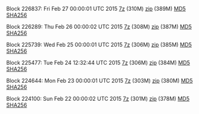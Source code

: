 Block 226837: Fri Feb 27 00:00:01 UTC 2015 [7z](https://transfer.sh/1hBCEa/bootstrap.dat.20150227.7z) (310M) [zip](https://transfer.sh/1hT14m/bootstrap.dat.20150227.zip) (389M) [MD5](https://transfer.sh/JjpKw/md5.txt) [SHA256](https://transfer.sh/Dkmid/sha256.txt)

Block 226289: Thu Feb 26 00:00:02 UTC 2015 [7z](https://transfer.sh/zeb6c/bootstrap.dat.20150226.7z) (308M) [zip](https://transfer.sh/yRJ7B/bootstrap.dat.20150226.zip) (387M) [MD5](https://transfer.sh/SaqAe/md5.txt) [SHA256](https://transfer.sh/1bLOfC/sha256.txt)

Block 225739: Wed Feb 25 00:00:01 UTC 2015 [7z](https://transfer.sh/1YhPG/bootstrap.dat.20150225.7z) (306M) [zip](https://transfer.sh/l6nBH/bootstrap.dat.20150225.zip) (385M) [MD5](https://transfer.sh/11rs1A/md5.txt) [SHA256](https://transfer.sh/JF8lQ/sha256.txt)

Block 225477: Tue Feb 24 12:32:44 UTC 2015 [7z](https://transfer.sh/mRaSi/bootstrap.dat.20150224.7z) (306M) [zip](https://transfer.sh/TrcsN/bootstrap.dat.20150224.zip) (384M) [MD5](https://transfer.sh/bGvxa/md5.txt) [SHA256](https://transfer.sh/uVrUY/sha256.txt)

Block 224644: Mon Feb 23 00:00:01 UTC 2015 [7z](https://transfer.sh/1cZqge/bootstrap.dat.20150223.7z) (303M) [zip](https://transfer.sh/UCJsi/bootstrap.dat.20150223.zip) (380M) [MD5](https://transfer.sh/7d7wp/md5.txt) [SHA256](https://transfer.sh/y4iyN/sha256.txt)

Block 224100: Sun Feb 22 00:00:02 UTC 2015 [7z](https://transfer.sh/10i9of/bootstrap.dat.20150222.7z) (301M) [zip](https://transfer.sh/fal9x/bootstrap.dat.20150222.zip) (378M) [MD5](https://transfer.sh/YJ7NS/md5.txt) [SHA256](https://transfer.sh/UxiPH/sha256.txt)
